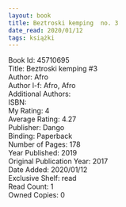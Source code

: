 ```yaml
---
layout: book
title: Beztroski kemping  no. 3
date_read: 2020/01/12
tags: książki
---
```


Book Id: 45710695<br />
Title: Beztroski kemping #3<br />
Author: Afro<br />
Author l-f: Afro, Afro<br />
Additional Authors: <br />
ISBN: <br />
My Rating: 4<br />
Average Rating: 4.27<br />
Publisher: Dango<br />
Binding: Paperback<br />
Number of Pages: 178<br />
Year Published: 2019<br />
Original Publication Year: 2017<br />
Date Added: 2020/01/12<br />
Exclusive Shelf: read<br />
Read Count: 1<br />
Owned Copies: 0<br />


